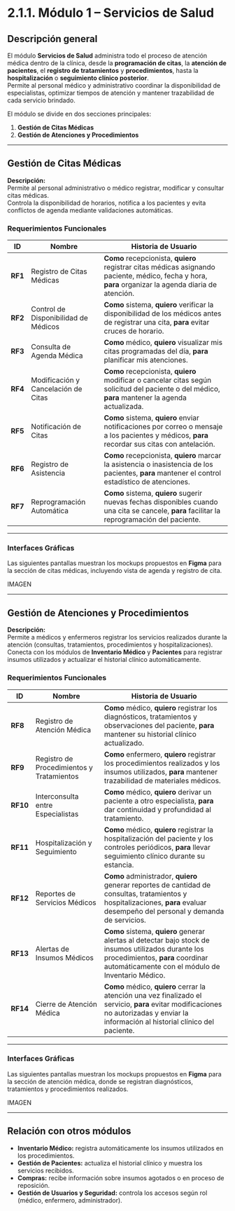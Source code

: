 # 2.1.1. Módulo 1 – Servicios de Salud

## Descripción general
El módulo **Servicios de Salud** administra todo el proceso de atención médica dentro de la clínica, desde la **programación de citas**, la **atención de pacientes**, el **registro de tratamientos** y **procedimientos**, hasta la **hospitalización** o **seguimiento clínico posterior**.  
Permite al personal médico y administrativo coordinar la disponibilidad de especialistas, optimizar tiempos de atención y mantener trazabilidad de cada servicio brindado.

El módulo se divide en dos secciones principales:  
1. **Gestión de Citas Médicas**  
2. **Gestión de Atenciones y Procedimientos**

---

## Gestión de Citas Médicas

**Descripción:**  
Permite al personal administrativo o médico registrar, modificar y consultar citas médicas.  
Controla la disponibilidad de horarios, notifica a los pacientes y evita conflictos de agenda mediante validaciones automáticas.

### Requerimientos Funcionales

| ID | Nombre | Historia de Usuario |
|----|---------|---------------------|
| **RF1** | Registro de Citas Médicas | **Como** recepcionista, **quiero** registrar citas médicas asignando paciente, médico, fecha y hora, **para** organizar la agenda diaria de atención. |
| **RF2** | Control de Disponibilidad de Médicos | **Como** sistema, **quiero** verificar la disponibilidad de los médicos antes de registrar una cita, **para** evitar cruces de horario. |
| **RF3** | Consulta de Agenda Médica | **Como** médico, **quiero** visualizar mis citas programadas del día, **para** planificar mis atenciones. |
| **RF4** | Modificación y Cancelación de Citas | **Como** recepcionista, **quiero** modificar o cancelar citas según solicitud del paciente o del médico, **para** mantener la agenda actualizada. |
| **RF5** | Notificación de Citas | **Como** sistema, **quiero** enviar notificaciones por correo o mensaje a los pacientes y médicos, **para** recordar sus citas con antelación. |
| **RF6** | Registro de Asistencia | **Como** recepcionista, **quiero** marcar la asistencia o inasistencia de los pacientes, **para** mantener el control estadístico de atenciones. |
| **RF7** | Reprogramación Automática | **Como** sistema, **quiero** sugerir nuevas fechas disponibles cuando una cita se cancele, **para** facilitar la reprogramación del paciente. |

---

### Interfaces Gráficas

Las siguientes pantallas muestran los mockups propuestos en **Figma** para la sección de citas médicas, incluyendo vista de agenda y registro de cita.

IMAGEN

---

## Gestión de Atenciones y Procedimientos

**Descripción:**  
Permite a médicos y enfermeros registrar los servicios realizados durante la atención (consultas, tratamientos, procedimientos y hospitalizaciones).  
Conecta con los módulos de **Inventario Médico** y **Pacientes** para registrar insumos utilizados y actualizar el historial clínico automáticamente.

### Requerimientos Funcionales

| ID | Nombre | Historia de Usuario |
|----|---------|---------------------|
| **RF8** | Registro de Atención Médica | **Como** médico, **quiero** registrar los diagnósticos, tratamientos y observaciones del paciente, **para** mantener su historial clínico actualizado. |
| **RF9** | Registro de Procedimientos y Tratamientos | **Como** enfermero, **quiero** registrar los procedimientos realizados y los insumos utilizados, **para** mantener trazabilidad de materiales médicos. |
| **RF10** | Interconsulta entre Especialistas | **Como** médico, **quiero** derivar un paciente a otro especialista, **para** dar continuidad y profundidad al tratamiento. |
| **RF11** | Hospitalización y Seguimiento | **Como** médico, **quiero** registrar la hospitalización del paciente y los controles periódicos, **para** llevar seguimiento clínico durante su estancia. |
| **RF12** | Reportes de Servicios Médicos | **Como** administrador, **quiero** generar reportes de cantidad de consultas, tratamientos y hospitalizaciones, **para** evaluar desempeño del personal y demanda de servicios. |
| **RF13** | Alertas de Insumos Médicos | **Como** sistema, **quiero** generar alertas al detectar bajo stock de insumos utilizados durante los procedimientos, **para** coordinar automáticamente con el módulo de Inventario Médico. |
| **RF14** | Cierre de Atención Médica | **Como** médico, **quiero** cerrar la atención una vez finalizado el servicio, **para** evitar modificaciones no autorizadas y enviar la información al historial clínico del paciente. |

---

### Interfaces Gráficas

Las siguientes pantallas muestran los mockups propuestos en **Figma** para la sección de atención médica, donde se registran diagnósticos, tratamientos y procedimientos realizados.

IMAGEN

---

## Relación con otros módulos
- **Inventario Médico:** registra automáticamente los insumos utilizados en los procedimientos.  
- **Gestión de Pacientes:** actualiza el historial clínico y muestra los servicios recibidos.  
- **Compras:** recibe información sobre insumos agotados o en proceso de reposición.  
- **Gestión de Usuarios y Seguridad:** controla los accesos según rol (médico, enfermero, administrador).  
